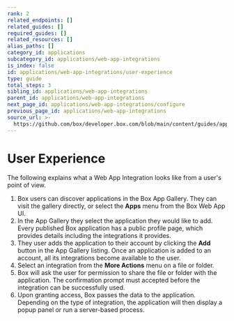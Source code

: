 ```yaml
---
rank: 2
related_endpoints: []
related_guides: []
required_guides: []
related_resources: []
alias_paths: []
category_id: applications
subcategory_id: applications/web-app-integrations
is_index: false
id: applications/web-app-integrations/user-experience
type: guide
total_steps: 3
sibling_id: applications/web-app-integrations
parent_id: applications/web-app-integrations
next_page_id: applications/web-app-integrations/configure
previous_page_id: applications/web-app-integrations
source_url: >-
  https://github.com/box/developer.box.com/blob/main/content/guides/applications/web-app-integrations/user-experience.md
---
```

# User Experience

The following explains what a Web App Integration looks like from a user's point
of view.

1. Box users can discover applications in the Box App Gallery. They can visit
the gallery directly, or select the **Apps** menu from the Box Web App UI.
2. In the App Gallery they select the application they would like to add. Every
published Box application has a public profile page, which provides details
including the integrations it provides.
3. They user adds the application to their account by clicking the **Add**
button in the App Gallery listing. Once an application is added to an
account, all its integrations become available to the user.
4. Select an integration from the **More Actions** menu on a file or folder.
5. Box will ask the user for permission to share the file or folder with the
application. The confirmation prompt must accepted before the integration can
be successfully used.
6. Upon granting access, Box passes the data to the application. Depending on
the type of integration, the application will then display a popup panel or
run a server-based process.